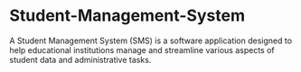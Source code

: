 # Student-Management-System
A Student Management System (SMS) is a software application designed to help educational institutions
manage and streamline various aspects of student data and administrative tasks.

